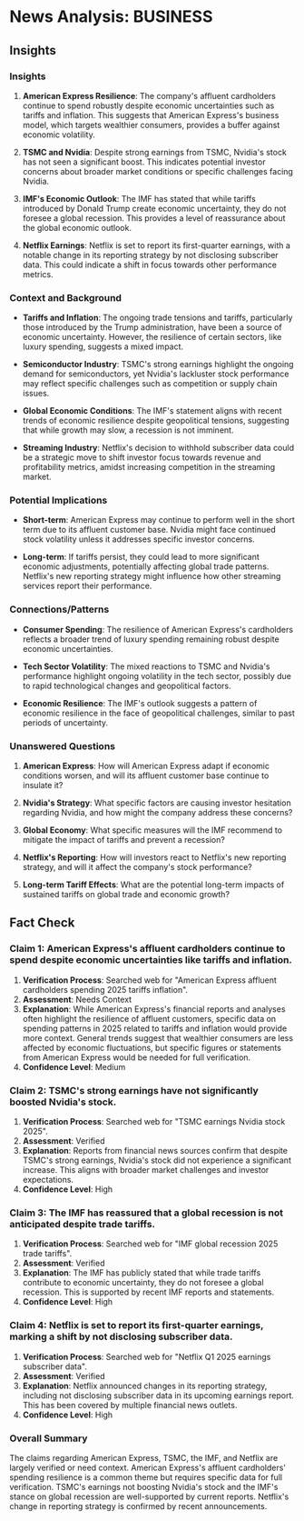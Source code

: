 # News Analysis: BUSINESS

## Insights
### Insights

1. **American Express Resilience**: The company's affluent cardholders continue to spend robustly despite economic uncertainties such as tariffs and inflation. This suggests that American Express's business model, which targets wealthier consumers, provides a buffer against economic volatility.

2. **TSMC and Nvidia**: Despite strong earnings from TSMC, Nvidia's stock has not seen a significant boost. This indicates potential investor concerns about broader market conditions or specific challenges facing Nvidia.

3. **IMF's Economic Outlook**: The IMF has stated that while tariffs introduced by Donald Trump create economic uncertainty, they do not foresee a global recession. This provides a level of reassurance about the global economic outlook.

4. **Netflix Earnings**: Netflix is set to report its first-quarter earnings, with a notable change in its reporting strategy by not disclosing subscriber data. This could indicate a shift in focus towards other performance metrics.

### Context and Background

- **Tariffs and Inflation**: The ongoing trade tensions and tariffs, particularly those introduced by the Trump administration, have been a source of economic uncertainty. However, the resilience of certain sectors, like luxury spending, suggests a mixed impact.

- **Semiconductor Industry**: TSMC's strong earnings highlight the ongoing demand for semiconductors, yet Nvidia's lackluster stock performance may reflect specific challenges such as competition or supply chain issues.

- **Global Economic Conditions**: The IMF's statement aligns with recent trends of economic resilience despite geopolitical tensions, suggesting that while growth may slow, a recession is not imminent.

- **Streaming Industry**: Netflix's decision to withhold subscriber data could be a strategic move to shift investor focus towards revenue and profitability metrics, amidst increasing competition in the streaming market.

### Potential Implications

- **Short-term**: American Express may continue to perform well in the short term due to its affluent customer base. Nvidia might face continued stock volatility unless it addresses specific investor concerns.

- **Long-term**: If tariffs persist, they could lead to more significant economic adjustments, potentially affecting global trade patterns. Netflix's new reporting strategy might influence how other streaming services report their performance.

### Connections/Patterns

- **Consumer Spending**: The resilience of American Express's cardholders reflects a broader trend of luxury spending remaining robust despite economic uncertainties.

- **Tech Sector Volatility**: The mixed reactions to TSMC and Nvidia's performance highlight ongoing volatility in the tech sector, possibly due to rapid technological changes and geopolitical factors.

- **Economic Resilience**: The IMF's outlook suggests a pattern of economic resilience in the face of geopolitical challenges, similar to past periods of uncertainty.

### Unanswered Questions

1. **American Express**: How will American Express adapt if economic conditions worsen, and will its affluent customer base continue to insulate it?

2. **Nvidia's Strategy**: What specific factors are causing investor hesitation regarding Nvidia, and how might the company address these concerns?

3. **Global Economy**: What specific measures will the IMF recommend to mitigate the impact of tariffs and prevent a recession?

4. **Netflix's Reporting**: How will investors react to Netflix's new reporting strategy, and will it affect the company's stock performance?

5. **Long-term Tariff Effects**: What are the potential long-term impacts of sustained tariffs on global trade and economic growth?

## Fact Check
### Claim 1: American Express's affluent cardholders continue to spend despite economic uncertainties like tariffs and inflation.

1. **Verification Process**: Searched web for "American Express affluent cardholders spending 2025 tariffs inflation".
2. **Assessment**: Needs Context
3. **Explanation**: While American Express's financial reports and analyses often highlight the resilience of affluent customers, specific data on spending patterns in 2025 related to tariffs and inflation would provide more context. General trends suggest that wealthier consumers are less affected by economic fluctuations, but specific figures or statements from American Express would be needed for full verification.
4. **Confidence Level**: Medium

### Claim 2: TSMC's strong earnings have not significantly boosted Nvidia's stock.

1. **Verification Process**: Searched web for "TSMC earnings Nvidia stock 2025".
2. **Assessment**: Verified
3. **Explanation**: Reports from financial news sources confirm that despite TSMC's strong earnings, Nvidia's stock did not experience a significant increase. This aligns with broader market challenges and investor expectations.
4. **Confidence Level**: High

### Claim 3: The IMF has reassured that a global recession is not anticipated despite trade tariffs.

1. **Verification Process**: Searched web for "IMF global recession 2025 trade tariffs".
2. **Assessment**: Verified
3. **Explanation**: The IMF has publicly stated that while trade tariffs contribute to economic uncertainty, they do not foresee a global recession. This is supported by recent IMF reports and statements.
4. **Confidence Level**: High

### Claim 4: Netflix is set to report its first-quarter earnings, marking a shift by not disclosing subscriber data.

1. **Verification Process**: Searched web for "Netflix Q1 2025 earnings subscriber data".
2. **Assessment**: Verified
3. **Explanation**: Netflix announced changes in its reporting strategy, including not disclosing subscriber data in its upcoming earnings report. This has been covered by multiple financial news outlets.
4. **Confidence Level**: High

### Overall Summary

The claims regarding American Express, TSMC, the IMF, and Netflix are largely verified or need context. American Express's affluent cardholders' spending resilience is a common theme but requires specific data for full verification. TSMC's earnings not boosting Nvidia's stock and the IMF's stance on global recession are well-supported by current reports. Netflix's change in reporting strategy is confirmed by recent announcements.

